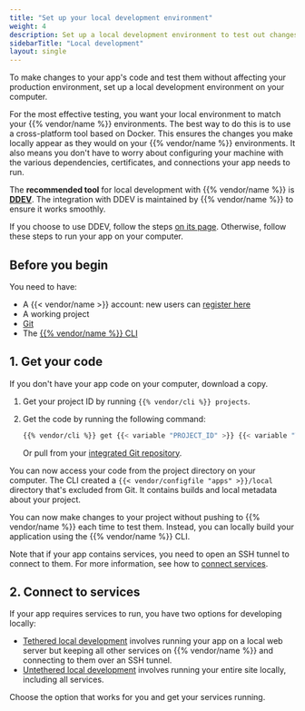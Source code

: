```yaml
---
title: "Set up your local development environment"
weight: 4
description: Set up a local development environment to test out changes to your app's code.
sidebarTitle: "Local development"
layout: single
---
```


To make changes to your app's code and test them without affecting your production environment,
set up a local development environment on your computer.

For the most effective testing, you want your local environment to match your {{% vendor/name %}} environments.
The best way to do this is to use a cross-platform tool based on Docker.
This ensures the changes you make locally appear as they would on your {{% vendor/name %}} environments.
It also means you don't have to worry about configuring your machine with
the various dependencies, certificates, and connections your app needs to run.

The **recommended tool** for local development with {{% vendor/name %}} is **[DDEV](./ddev.md)**.
The integration with DDEV is maintained by {{% vendor/name %}} to ensure it works smoothly.

If you choose to use DDEV, follow the steps [on its page](./ddev.md). Otherwise, follow these steps to run your app on your computer.

## Before you begin

You need to have:

- A {{< vendor/name >}} account:
  new users can [register here](https://upsun.com/register/)
- A working project
- [Git](https://git-scm.com/downloads)
- The [{{% vendor/name %}} CLI](../../administration/cli/_index.md)

## 1. Get your code

If you don't have your app code on your computer, download a copy.

1.  Get your project ID by running `{{% vendor/cli %}} projects`.

2.  Get the code by running the following command:

    ```bash
    {{% vendor/cli %}} get {{< variable "PROJECT_ID" >}} {{< variable "TARGET_DIRECTORY_NAME" >}}
    ```

    Or pull from your [integrated Git repository](../../integrations/source/_index.md).

You can now access your code from the project directory on your computer.
The CLI created a `{{< vendor/configfile "apps" >}}/local` directory that's excluded from Git.
It contains builds and local metadata about your project.

You can now make changes to your project without pushing to {{% vendor/name %}} each time to test them.
Instead, you can locally build your application using the {{% vendor/name %}} CLI.

Note that if your app contains services, you need to open an SSH tunnel to connect to them.
For more information, see how to [connect services](../../add-services#2-connect-the-service).

## 2. Connect to services

If your app requires services to run, you have two options for developing locally:

- [Tethered local development](./tethered.md) involves running your app on a local web server
  but keeping all other services on {{% vendor/name %}} and connecting to them over an SSH tunnel.
- [Untethered local development](./untethered.md) involves running your entire site locally,
  including all services.

Choose the option that works for you and get your services running.
